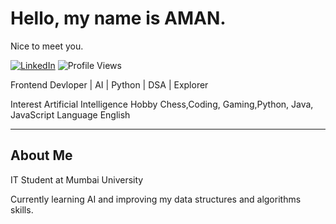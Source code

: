 # Hello, my name is AMAN.

Nice to meet you.

[![LinkedIn](https://img.shields.io/badge/LinkedIn-LINKEDIN-blue?style=flat&logo=linkedin)](amankumar-004) 
![Profile Views](https://komarev.com/ghpvc/?username=/Amankumar-004)

Frontend Devloper | AI | Python  | DSA | Explorer

Interest Artificial Intelligence Hobby Chess,Coding, Gaming,Python, Java, JavaScript Language English

---

## About Me

IT Student at Mumbai University

Currently learning AI and improving my data structures and algorithms skills.

